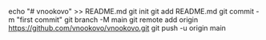 echo "# vnookovo" >> README.md
git init
git add README.md
git commit -m "first commit"
git branch -M main
git remote add origin https://github.com/vnookovo/vnookovo.git
git push -u origin main
